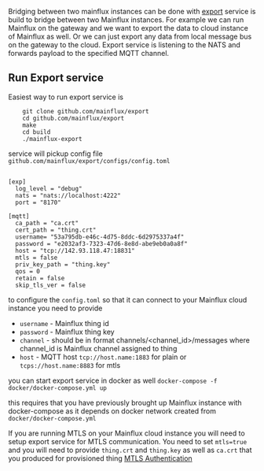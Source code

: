 Bridging between two mainflux instances can be done with [export](https://github.com/mainflux/export) service is build to bridge between two Mainflux instances. 
For example we can run Mainflux on the gateway and we want to export the data to cloud instance of Mainflux as well. Or we can just export any data from local message bus on the gateway to the cloud.
Export service is listening to the NATS and forwards payload to the specified MQTT channel.

## Run Export service

Easiest way to run export service is 

```
    git clone github.com/mainflux/export
    cd github.com/mainflux/export   
    make
    cd build
    ./mainflux-export

```

service will pickup config file  `github.com/mainflux/export/configs/config.toml`

```

[exp]
  log_level = "debug"
  nats = "nats://localhost:4222"
  port = "8170"

[mqtt]
  ca_path = "ca.crt"
  cert_path = "thing.crt"
  username= "53a795db-e46c-4d75-8ddc-6d2975337a4f"
  password = "e2032af3-7323-47d6-8e8d-abe9eb0a0a8f"
  host = "tcp://142.93.118.47:18831"
  mtls = false
  priv_key_path = "thing.key"
  qos = 0
  retain = false
  skip_tls_ver = false

```

to configure the `config.toml` so that it can connect to your Mainflux cloud instance you need to 
provide 

- `username` - Mainflux thing id
- `password` - Mainflux thing key
- `channel` -  should be in format channels/<channel_id>/messages where channel_id is Mainflux channel assigned to thing
- `host` - MQTT host `tcp://host.name:1883` for plain or `tcps://host.name:8883` for mtls

you can start export service in docker as well
```docker-compose -f docker/docker-compose.yml up```

this requires that you have previously brought up Mainflux instance with docker-compose as it depends on docker network created from `docker/docker-compose.yml`

If you are running MTLS on your Mainflux cloud instance you will need to setup export service for MTLS communication. You need to set `mtls=true` and you will need to provide `thing.crt` and `thing.key` as well as `ca.crt` that you produced for provisioned thing [MTLS Authentication](./authentication.md)